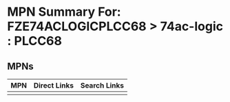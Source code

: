 



# MPN Summary For: FZE74ACLOGICPLCC68 > 74ac-logic : PLCC68

## MPNs
  

|MPN|Direct Links|Search Links|
| :--- | :--- | :--- |
||||
